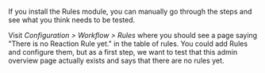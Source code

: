 If you install the Rules module, you can manually go through the steps and see what you think needs to be tested.

Visit _Configuration > Workflow > Rules_ where you should see a page saying "There is no Reaction Rule yet." in the table of rules. You could add Rules and configure them, but as a first step, we want to test that this admin overview page actually exists and says that there are no rules yet.